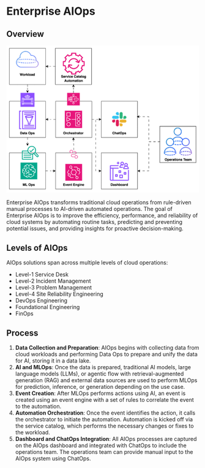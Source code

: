 # Enterprise AIOps

## Overview
![Enterprise AIOps Overview](./overview.png)

Enterprise AIOps transforms traditional cloud operations from rule-driven manual processes to AI-driven automated operations. The goal of Enterprise AIOps is to improve the efficiency, performance, and reliability of cloud systems by automating routine tasks, predicting and preventing potential issues, and providing insights for proactive decision-making.

## Levels of AIOps

AIOps solutions span across multiple levels of cloud operations:
- Level-1 Service Desk
- Level-2 Incident Management
- Level-3 Problem Management
- Level-4 Site Reliability Engineering
- DevOps Engineering
- Foundational Engineering
- FinOps

## Process

1. **Data Collection and Preparation**: AIOps begins with collecting data from cloud workloads and performing Data Ops to prepare and unify the data for AI, storing it in a data lake.
2. **AI and MLOps**: Once the data is prepared, traditional AI models, large language models (LLMs), or agentic flow with retrieval-augmented generation (RAG) and external data sources are used to perform MLOps for prediction, inference, or generation depending on the use case.
3. **Event Creation**: After MLOps performs actions using AI, an event is created using an event engine with a set of rules to correlate the event to the automation.
4. **Automation Orchestration**: Once the event identifies the action, it calls the orchestrator to initiate the automation. Automation is kicked off via the service catalog, which performs the necessary changes or fixes to the workload.
5. **Dashboard and ChatOps Integration**: All AIOps processes are captured on the AIOps dashboard and integrated with ChatOps to include the operations team. The operations team can provide manual input to the AIOps system using ChatOps.


